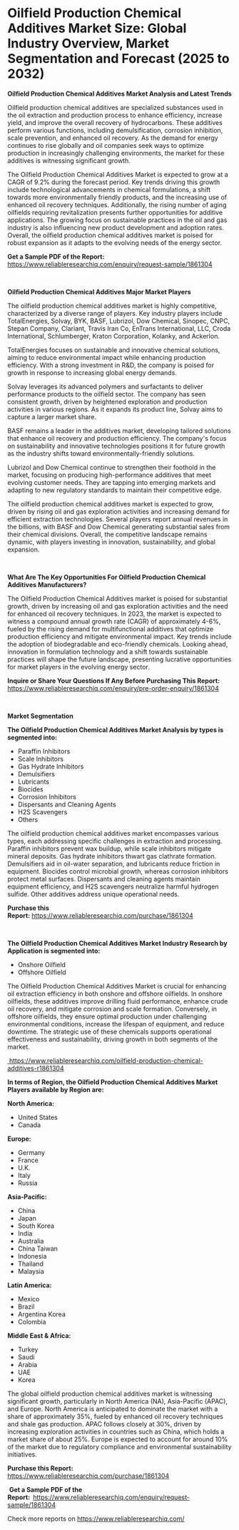 <p><h1>Oilfield Production Chemical Additives Market Size: Global Industry Overview, Market Segmentation and Forecast (2025 to 2032)</h1></p><p><strong>Oilfield Production Chemical Additives Market Analysis and Latest Trends</strong></p>
<p><p>Oilfield production chemical additives are specialized substances used in the oil extraction and production process to enhance efficiency, increase yield, and improve the overall recovery of hydrocarbons. These additives perform various functions, including demulsification, corrosion inhibition, scale prevention, and enhanced oil recovery. As the demand for energy continues to rise globally and oil companies seek ways to optimize production in increasingly challenging environments, the market for these additives is witnessing significant growth.</p><p>The Oilfield Production Chemical Additives Market is expected to grow at a CAGR of 9.2% during the forecast period. Key trends driving this growth include technological advancements in chemical formulations, a shift towards more environmentally friendly products, and the increasing use of enhanced oil recovery techniques. Additionally, the rising number of aging oilfields requiring revitalization presents further opportunities for additive applications. The growing focus on sustainable practices in the oil and gas industry is also influencing new product development and adoption rates. Overall, the oilfield production chemical additives market is poised for robust expansion as it adapts to the evolving needs of the energy sector.</p></p>
<p><strong>Get a Sample PDF of the Report:&nbsp;</strong> <a href="https://www.reliableresearchiq.com/enquiry/request-sample/1861304?utm_campaign=123&utm_medium=2&utm_source=Github&utm_content=ia&utm_term=04022025&utm_id=oilfield-production-chemical-additives">https://www.reliableresearchiq.com/enquiry/request-sample/1861304</a></p>
<p>&nbsp;</p>
<p><strong>Oilfield Production Chemical Additives Major Market Players</strong></p>
<p><p>The oilfield production chemical additives market is highly competitive, characterized by a diverse range of players. Key industry players include TotalEnergies, Solvay, BYK, BASF, Lubrizol, Dow Chemical, Sinopec, CNPC, Stepan Company, Clariant, Travis Iran Co, EnTrans International, LLC, Croda International, Schlumberger, Kraton Corporation, Kolanky, and Ackerlon.</p><p>TotalEnergies focuses on sustainable and innovative chemical solutions, aiming to reduce environmental impact while enhancing production efficiency. With a strong investment in R&D, the company is poised for growth in response to increasing global energy demands.</p><p>Solvay leverages its advanced polymers and surfactants to deliver performance products to the oilfield sector. The company has seen consistent growth, driven by heightened exploration and production activities in various regions. As it expands its product line, Solvay aims to capture a larger market share.</p><p>BASF remains a leader in the additives market, developing tailored solutions that enhance oil recovery and production efficiency. The company's focus on sustainability and innovative technologies positions it for future growth as the industry shifts toward environmentally-friendly solutions.</p><p>Lubrizol and Dow Chemical continue to strengthen their foothold in the market, focusing on producing high-performance additives that meet evolving customer needs. They are tapping into emerging markets and adapting to new regulatory standards to maintain their competitive edge.</p><p>The oilfield production chemical additives market is expected to grow, driven by rising oil and gas exploration activities and increasing demand for efficient extraction technologies. Several players report annual revenues in the billions, with BASF and Dow Chemical generating substantial sales from their chemical divisions. Overall, the competitive landscape remains dynamic, with players investing in innovation, sustainability, and global expansion.</p></p>
<p>&nbsp;</p>
<p><strong>What Are The Key Opportunities For Oilfield Production Chemical Additives Manufacturers?</strong></p>
<p><p>The Oilfield Production Chemical Additives market is poised for substantial growth, driven by increasing oil and gas exploration activities and the need for enhanced oil recovery techniques. In 2023, the market is expected to witness a compound annual growth rate (CAGR) of approximately 4-6%, fueled by the rising demand for multifunctional additives that optimize production efficiency and mitigate environmental impact. Key trends include the adoption of biodegradable and eco-friendly chemicals. Looking ahead, innovation in formulation technology and a shift towards sustainable practices will shape the future landscape, presenting lucrative opportunities for market players in the evolving energy sector.</p></p>
<p><strong>Inquire or Share Your Questions If Any Before Purchasing This Report:</strong> <a href="https://www.reliableresearchiq.com/enquiry/pre-order-enquiry/1861304?utm_campaign=123&utm_medium=2&utm_source=Github&utm_content=ia&utm_term=04022025&utm_id=oilfield-production-chemical-additives">https://www.reliableresearchiq.com/enquiry/pre-order-enquiry/1861304</a></p>
<p>&nbsp;</p>
<p><strong>Market Segmentation</strong></p>
<p><strong>The Oilfield Production Chemical Additives Market Analysis by types is segmented into:</strong></p>
<p><ul><li>Paraffin Inhibitors</li><li>Scale Inhibitors</li><li>Gas Hydrate Inhibitors</li><li>Demulsifiers</li><li>Lubricants</li><li>Biocides</li><li>Corrosion Inhibitors</li><li>Dispersants and Cleaning Agents</li><li>H2S Scavengers</li><li>Others</li></ul></p>
<p><p>The oilfield production chemical additives market encompasses various types, each addressing specific challenges in extraction and processing. Paraffin inhibitors prevent wax buildup, while scale inhibitors mitigate mineral deposits. Gas hydrate inhibitors thwart gas clathrate formation. Demulsifiers aid in oil-water separation, and lubricants reduce friction in equipment. Biocides control microbial growth, whereas corrosion inhibitors protect metal surfaces. Dispersants and cleaning agents maintain equipment efficiency, and H2S scavengers neutralize harmful hydrogen sulfide. Other additives address unique operational needs.</p></p>
<p><strong>Purchase this Report:&nbsp;</strong><a href="https://www.reliableresearchiq.com/purchase/1861304?utm_campaign=123&utm_medium=2&utm_source=Github&utm_content=ia&utm_term=04022025&utm_id=oilfield-production-chemical-additives">https://www.reliableresearchiq.com/purchase/1861304</a></p>
<p>&nbsp;</p>
<p><strong>The Oilfield Production Chemical Additives Market Industry Research by Application is segmented into:</strong></p>
<p><ul><li>Onshore Oilfield</li><li>Offshore Oilfield</li></ul></p>
<p><p>The Oilfield Production Chemical Additives Market is crucial for enhancing oil extraction efficiency in both onshore and offshore oilfields. In onshore oilfields, these additives improve drilling fluid performance, enhance crude oil recovery, and mitigate corrosion and scale formation. Conversely, in offshore oilfields, they ensure optimal production under challenging environmental conditions, increase the lifespan of equipment, and reduce downtime. The strategic use of these chemicals supports operational effectiveness and sustainability, driving growth in both segments of the market.</p></p>
<p><a href="https://www.reliableresearchiq.com/oilfield-production-chemical-additives-r1861304?utm_campaign=123&utm_medium=2&utm_source=Github&utm_content=ia&utm_term=04022025&utm_id=oilfield-production-chemical-additives">&nbsp;https://www.reliableresearchiq.com/oilfield-production-chemical-additives-r1861304</a></p>
<p><strong>In terms of Region, the Oilfield Production Chemical Additives Market Players available by Region are:</strong></p>
<p>
    <p> <strong> North America: </strong>
        <ul>
            <li>United States</li>
            <li>Canada</li>
        </ul>
        </p> 
    <p> <strong> Europe: </strong>
        <ul>
            <li>Germany</li>
            <li>France</li>
            <li>U.K.</li>
            <li>Italy</li>
            <li>Russia</li>
        </ul>
        </p> 
    <p> <strong> Asia-Pacific: </strong>
        <ul>
            <li>China</li>
            <li>Japan</li>
            <li>South Korea</li>
            <li>India</li>
            <li>Australia</li>
            <li>China Taiwan</li>
            <li>Indonesia</li>
            <li>Thailand</li>
            <li>Malaysia</li>
        </ul>
        </p> 
    <p> <strong> Latin America: </strong>
        <ul>
            <li>Mexico</li>
            <li>Brazil</li>
            <li>Argentina Korea</li>
            <li>Colombia</li>
        </ul>
        </p> 
    <p> <strong> Middle East & Africa: </strong>
        <ul>
            <li>Turkey</li>
            <li>Saudi</li>
            <li>Arabia</li>
            <li>UAE</li>
            <li>Korea</li>
        </ul>
    </p>
    </p>
<p><p>The global oilfield production chemical additives market is witnessing significant growth, particularly in North America (NA), Asia-Pacific (APAC), and Europe. North America is anticipated to dominate the market with a share of approximately 35%, fueled by enhanced oil recovery techniques and shale gas production. APAC follows closely at 30%, driven by increasing exploration activities in countries such as China, which holds a market share of about 25%. Europe is expected to account for around 10% of the market due to regulatory compliance and environmental sustainability initiatives.</p></p>
<p><strong>Purchase this Report: </strong><a href="https://www.reliableresearchiq.com/purchase/1861304?utm_campaign=123&utm_medium=2&utm_source=Github&utm_content=ia&utm_term=04022025&utm_id=oilfield-production-chemical-additives">https://www.reliableresearchiq.com/purchase/1861304</a></p>
<p>&nbsp;<strong>Get a Sample PDF of the Report:&nbsp;&nbsp;</strong><a href="https://www.reliableresearchiq.com/enquiry/request-sample/1861304?utm_campaign=123&utm_medium=2&utm_source=Github&utm_content=ia&utm_term=04022025&utm_id=oilfield-production-chemical-additives">https://www.reliableresearchiq.com/enquiry/request-sample/1861304</a></p>
<p><strong></strong></p>
<p>Check more reports on <a href="https://www.reliableresearchiq.com/?utm_campaign=123&utm_medium=2&utm_source=Github&utm_content=ia&utm_term=04022025&utm_id=oilfield-production-chemical-additives">https://www.reliableresearchiq.com/</a></p>